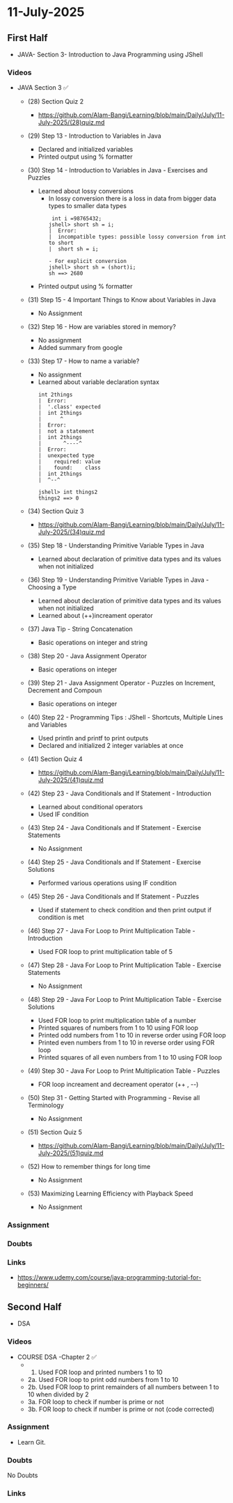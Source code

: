 # 11-July-2025

## First Half

- JAVA- Section 3- Introduction to Java Programming using JShell

### Videos

- JAVA Section 3 ✅
    - (28) Section Quiz 2
        - https://github.com/Alam-Bangi/Learning/blob/main/Daily/July/11-July-2025/(28)quiz.md
    - (29) Step 13 - Introduction to Variables in Java
        - Declared and initialized variables 
        - Printed output using % formatter
    - (30) Step 14 - Introduction to Variables in Java - Exercises and Puzzles
        - Learned about lossy conversions
            - In lossy conversion there is a loss in data from bigger data types to smaller data types
                ```
                 int i =98765432;
                jshell> short sh = i;
                |  Error:
                |  incompatible types: possible lossy conversion from int to short
                |  short sh = i;

                - For explicit conversion
                jshell> short sh = (short)i;
                sh ==> 2680
                ```
        - Printed output using % formatter
    - (31) Step 15 - 4 Important Things to Know about Variables in Java
        - No Assignment
    - (32) Step 16 - How are variables stored in memory?
        - No assignment 
        - Added summary from google
    - (33) Step 17 - How to name a variable?
        - No assignment
        - Learned about variable declaration syntax
            ```
            int 2things
            |  Error:
            |  '.class' expected
            |  int 2things
            |      ^
            |  Error:
            |  not a statement
            |  int 2things
            |       ^----^
            |  Error:
            |  unexpected type
            |    required: value
            |    found:    class
            |  int 2things
            |  ^--^

            jshell> int things2
            things2 ==> 0
            ```
            
    - (34) Section Quiz 3
        - https://github.com/Alam-Bangi/Learning/blob/main/Daily/July/11-July-2025/(34)quiz.md
    - (35) Step 18 - Understanding Primitive Variable Types in Java
        - Learned about declaration of primitive data types and its values when not initialized
    - (36) Step 19 - Understanding Primitive Variable Types in Java - Choosing a Type
        - Learned about declaration of primitive data types and its values when not initialized
        - Learned about (++)increament operator
    - (37) 	Java Tip - String Concatenation
        - Basic operations on integer and string
    - (38) Step 20 - Java Assignment Operator
        - Basic operations on integer
    - (39) Step 21 - Java Assignment Operator - Puzzles on Increment, Decrement and Compoun
        - Basic operations on integer
    - (40) Step 22 - Programming Tips : JShell - Shortcuts, Multiple Lines and Variables
        - Used println and printf to print outputs
        - Declared and initialized 2 integer variables at once
    - (41) Section Quiz 4
        - https://github.com/Alam-Bangi/Learning/blob/main/Daily/July/11-July-2025/(41)quiz.md
    - (42) Step 23 - Java Conditionals and If Statement - Introduction
        - Learned about conditional operators
        - Used IF condition
    - (43) Step 24 - Java Conditionals and If Statement - Exercise Statements
        - No Assignment
    - (44) Step 25 - Java Conditionals and If Statement - Exercise Solutions
        - Performed various operations using IF condition
    - (45) Step 26 - Java Conditionals and If Statement - Puzzles
        - Used if statement to check condition and then print output if condition is met
    - (46) Step 27 - Java For Loop to Print Multiplication Table - Introduction
        - Used FOR loop to print multiplication table of 5
    - (47) Step 28 - Java For Loop to Print Multiplication Table - Exercise Statements
        - No Assignment
    - (48) Step 29 - Java For Loop to Print Multiplication Table - Exercise Solutions
        - Used FOR loop to print multiplication table of a number
        - Printed squares of numbers from 1 to 10 using FOR loop
        - Printed odd numbers from 1 to 10 in reverse order using FOR loop
        - Printed even numbers from 1 to 10 in reverse order using FOR loop
        - Printed squares of all even numbers from 1 to 10 using FOR loop
    - (49) Step 30 - Java For Loop to Print Multiplication Table - Puzzles
        - FOR loop increament and decreament operator (++ , --)
    - (50) Step 31 - Getting Started with Programming - Revise all Terminology
        - No Assignment
    - (51) Section Quiz 5
        - https://github.com/Alam-Bangi/Learning/blob/main/Daily/July/11-July-2025/(51)quiz.md
    - (52) How to remember things for long time
        - No Assignment
    - (53) Maximizing Learning Efficiency with Playback Speed
         - No Assignment

### Assignment

### Doubts

### Links

- https://www.udemy.com/course/java-programming-tutorial-for-beginners/

## Second Half

- DSA  

### Videos

- COURSE DSA -Chapter 2 ✅
    - 1. Used FOR loop and printed numbers 1 to 10
    - 2a. Used FOR loop to print odd numbers from 1 to 10
    - 2b. Used FOR loop to print remainders of all numbers between 1 to 10 when divided by 2
    - 3a. FOR loop to check if number is prime or not
    - 3b. FOR loop to check if number is prime or not (code corrected)

### Assignment

- Learn Git.

### Doubts

No Doubts

### Links

